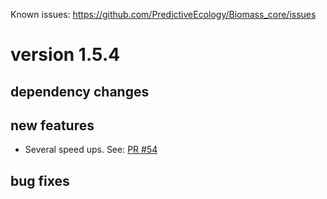 Known issues: <https://github.com/PredictiveEcology/Biomass_core/issues>

version 1.5.4
=============

## dependency changes


## new features
* Several speed ups. See: [PR #54](https://github.com/PredictiveEcology/Biomass_core/pull/54)

## bug fixes


